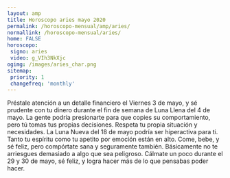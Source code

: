 ```yaml
---
layout: amp
title: Horoscopo aries mayo 2020 
permalink: /horoscopo-mensual/amp/aries/
normallink: /horoscopo-mensual/aries/
home: FALSE
horoscopo:
 signo: aries
 video: g_VIh3NkXjc
ogimg: /images/aries_char.png
sitemap:
 priority: 1
 changefreq: 'monthly'
---
```



Préstale atención a un detalle financiero el Viernes 3 de mayo, y sé prudente con tu dinero durante el fin de semana de Luna Llena del 4 de mayo. La gente podría presionarte para que copies su comportamiento, pero tú tomas tus propias decisiones. Respeta tu propia situación y necesidades. La Luna Nueva del 18 de mayo podría ser hiperactiva para ti. Tanto tu espíritu como tu apetito por emoción están en alto. Come, bebe, y sé feliz, pero compórtate sana y seguramente también. Básicamente no te arriesgues demasiado a algo que sea peligroso. Cálmate un poco durante el 29 y 30 de mayo, sé feliz, y logra hacer más de lo que pensabas poder hacer.
